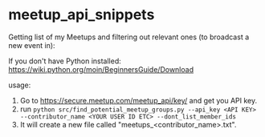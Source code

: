 # meetup_api_snippets

Getting list of my Meetups and filtering out relevant ones (to broadcast a new event in):

If you don't have Python installed: https://wiki.python.org/moin/BeginnersGuide/Download

usage:

1. Go to https://secure.meetup.com/meetup_api/key/ and get you API key.
2. run `python src/find_potential_meetup_groups.py --api_key <API KEY> --contributor_name <YOUR USER ID ETC> --dont_list_member_ids`
3. It will create a new file called "meetups_<contributor_name>.txt".
